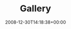 ---
title: "Gallery"
date: "2008-12-30T14:18:38+00:00"
lastmod: "2016-05-12T00:23:13+01:00"
guid: http://eddie/wordpress/?page_id=111
aliases: /gallery/
---